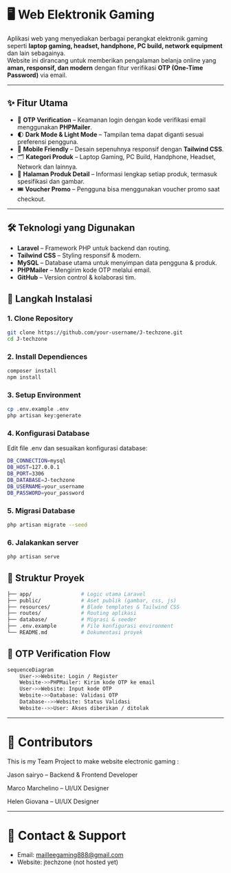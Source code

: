 # 🖥️ Web Elektronik Gaming  

Aplikasi web yang menyediakan berbagai perangkat elektronik gaming seperti **laptop gaming, headset, handphone, PC build, network equipment** dan lain sebagainya.  
Website ini dirancang untuk memberikan pengalaman belanja online yang **aman, responsif, dan modern** dengan fitur verifikasi **OTP (One-Time Password)** via email.  

---

## ✨ Fitur Utama  

- 🔐 **OTP Verification** – Keamanan login dengan kode verifikasi email menggunakan **PHPMailer**.  
- 🌓 **Dark Mode & Light Mode** – Tampilan tema dapat diganti sesuai preferensi pengguna.  
- 📱 **Mobile Friendly** – Desain sepenuhnya responsif dengan **Tailwind CSS**.  
- 🗂️ **Kategori Produk** – Laptop Gaming, PC Build, Handphone, Headset, Network dan lainnya.  
- 🛒 **Halaman Produk Detail** – Informasi lengkap setiap produk, termasuk spesifikasi dan gambar.  
- 🎟️ **Voucher Promo** – Pengguna bisa menggunakan voucher promo saat checkout.  

---

## 🛠️ Teknologi yang Digunakan  

- **Laravel** – Framework PHP untuk backend dan routing.  
- **Tailwind CSS** – Styling responsif & modern.  
- **MySQL** – Database utama untuk menyimpan data pengguna & produk.  
- **PHPMailer** – Mengirim kode OTP melalui email.  
- **GitHub** – Version control & kolaborasi tim.  



## 🚀 Langkah Instalasi

### 1. Clone Repository
```bash
git clone https://github.com/your-username/J-techzone.git
cd J-techzone

```

### 2. Install Dependiences
```bash
composer install
npm install

```

### 3. Setup Environment
```bash
cp .env.example .env
php artisan key:generate

```

### 4. Konfigurasi Database
Edit file .env dan sesuaikan konfigurasi database:
```bash
DB_CONNECTION=mysql
DB_HOST=127.0.0.1
DB_PORT=3306
DB_DATABASE=J-techzone
DB_USERNAME=your_username
DB_PASSWORD=your_password

```

### 5. Migrasi Database
```bash
php artisan migrate --seed

```

### 6. Jalakankan server
```bash
php artisan serve


```

## 📂 Struktur Proyek  

```bash
├── app/                # Logic utama Laravel
├── public/             # Aset publik (gambar, css, js)
├── resources/          # Blade templates & Tailwind CSS
├── routes/             # Routing aplikasi
├── database/           # Migrasi & seeder
├── .env.example        # File konfigurasi environment
└── README.md           # Dokumentasi proyek

```

## 🔑 OTP Verification Flow
```bash
sequenceDiagram
    User->>Website: Login / Register
    Website->>PHPMailer: Kirim kode OTP ke email
    User->>Website: Input kode OTP
    Website->>Database: Validasi OTP
    Database-->>Website: Status Validasi
    Website-->>User: Akses diberikan / ditolak

```

--- 

# 👥 Contributors
This is my Team Project to make website electronic gaming :

Jason sairyo
 – Backend & Frontend Developer

Marco Marchelino
 –  UI/UX Designer

Helen Giovana
 –  UI/UX Designer

---

# 📌 Contact & Support
- Email: mailleegaming888@gmail.com
- Website: jtechzone (not hosted yet)
